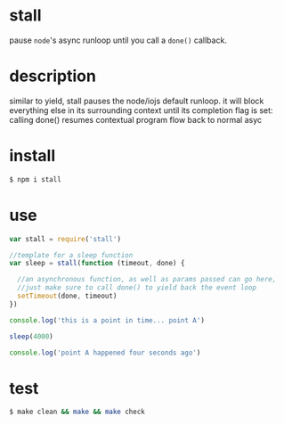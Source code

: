 # stall
pause `node`'s async runloop until you call a `done()` callback.

# description
similar to yield, stall pauses the node/iojs default runloop. it will block everything else in its surrounding context until its completion flag is set: calling done() resumes contextual program flow back to normal asyc

# install
```bash
$ npm i stall
```
# use
```js
var stall = require('stall')

//template for a sleep function
var sleep = stall(function (timeout, done) {

  //an asynchronous function, as well as params passed can go here,
  //just make sure to call done() to yield back the event loop  
  setTimeout(done, timeout)
})

console.log('this is a point in time... point A')

sleep(4000)

console.log('point A happened four seconds ago')

```

# test
```bash
$ make clean && make && make check
```
